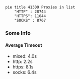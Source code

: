 
```mermaid
pie title 41309 Proxies in list
    "HTTP" : 28744
    "HTTPS": 11044
    "SOCKS" : 8767
```

### Some Info
#### Average Timeout

- mixed: 4.0s
- http: 2.2s
- https: 8.1s
- socks: 6.4s